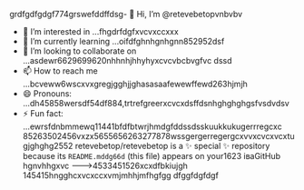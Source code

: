 grdfgdfgdgf774grswefddffdsg- 👋 Hi, I’m @retevebetopvnbvbv
- 👀 I’m interested in ...fhgdrfdgfxvcvxccxxx
- 🌱 I’m currently learning ...oifdfghnhgnhgnn852952dsf
- 💞️ I’m looking to collaborate on ...asdewr6629699620nhhnhjhhyhyxcvcvbcbvgfvc dssd
- 📫 How to reach me ...bcveww6wscxvxgregjgghjjghasasaafewewffewd263hjmjh
- 😄 Pronouns: ...dh45858wersdf54df884,trtrefgreerxcvcxdsffdsnhghghghgsfvsdvdsv
- ⚡ Fun fact: ...ewrsfdnbmmewq11441bfdfbtwrjhmdgfddssdsskuukkukugerrregcxc
85263502456vxzx5655656263277878wssgergerregergcxvvxcvcxvcxtugjghghg2552
retevebetop/retevebetop is a ✨ special ✨ repository because its `README.mddg66d` (this file) appears on your1623 іваGitHub hgnvhhgxvc
--->4533451526xcxdfbkiujgh
145415hngghcxvcxccxvmjmhhjmfhgfgg
dfggfdgfdgf
